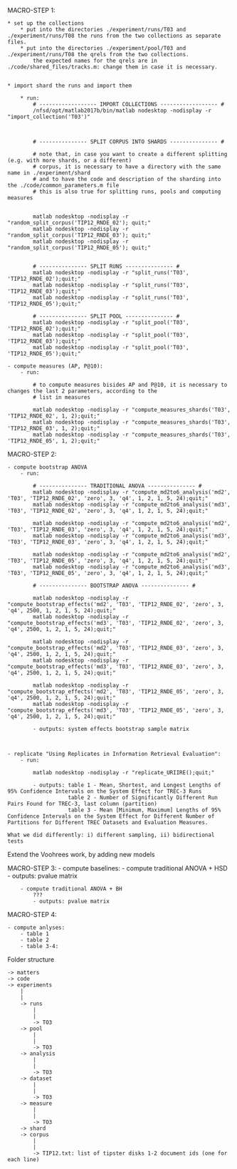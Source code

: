 
MACRO-STEP 1:

	* set up the collections 
		* put into the directories ./experiment/runs/T03 and ./experiment/runs/T08 the runs from the two collections as separate files.
		* put into the directories ./experiment/pool/T03 and ./experiment/runs/T08 the qrels from the two collections. 
			the expected names for the qrels are in ./code/shared_files/tracks.m: change them in case it is necessary.


	* import shard the runs and import them

		* run:
			# ------------------ IMPORT COLLECTIONS ------------------ #
			/nfsd/opt/matlab2017b/bin/matlab nodesktop -nodisplay -r "import_collection('T03')"



			# --------------- SPLIT CORPUS INTO SHARDS --------------- #

			# note that, in case you want to create a different splitting (e.g. with more shards, or a different)
			# corpus, it is necessary to have a directory with the same name in ./experiment/shard
			# and to have the code and description of the sharding into the ./code/common_parameters.m file
			# this is also true for splitting runs, pools and computing measures


			matlab nodesktop -nodisplay -r "random_split_corpus('TIP12_RNDE_02'); quit;"
			matlab nodesktop -nodisplay -r "random_split_corpus('TIP12_RNDE_03'); quit;"
			matlab nodesktop -nodisplay -r "random_split_corpus('TIP12_RNDE_05'); quit;"


			# --------------- SPLIT RUNS --------------- #
			matlab nodesktop -nodisplay -r "split_runs('T03', 'TIP12_RNDE_02');quit;"
			matlab nodesktop -nodisplay -r "split_runs('T03', 'TIP12_RNDE_03');quit;"
			matlab nodesktop -nodisplay -r "split_runs('T03', 'TIP12_RNDE_05');quit;"

			# --------------- SPLIT POOL --------------- #
			matlab nodesktop -nodisplay -r "split_pool('T03', 'TIP12_RNDE_02');quit;"
			matlab nodesktop -nodisplay -r "split_pool('T03', 'TIP12_RNDE_03');quit;"
			matlab nodesktop -nodisplay -r "split_pool('T03', 'TIP12_RNDE_05');quit;"
      
	- compute measures (AP, P@10):
		- run:

			# to compute measures bisides AP and P@10, it is necessary to changes the last 2 parameters, according to the
			# list in measures

			matlab nodesktop -nodisplay -r "compute_measures_shards('T03', 'TIP12_RNDE_02', 1, 2);quit;"
			matlab nodesktop -nodisplay -r "compute_measures_shards('T03', 'TIP12_RNDE_03', 1, 2);quit;"
			matlab nodesktop -nodisplay -r "compute_measures_shards('T03', 'TIP12_RNDE_05', 1, 2);quit;"



MACRO-STEP 2: 
	
	- compute bootstrap ANOVA
		- run:

			# --------------- TRADITIONAL ANOVA --------------- #
			matlab nodesktop -nodisplay -r "compute_md2to6_analysis('md2', 'T03', 'TIP12_RNDE_02', 'zero', 3, 'q4', 1, 2, 1, 5, 24);quit;"
			matlab nodesktop -nodisplay -r "compute_md2to6_analysis('md3', 'T03', 'TIP12_RNDE_02', 'zero', 3, 'q4', 1, 2, 1, 5, 24);quit;"

			matlab nodesktop -nodisplay -r "compute_md2to6_analysis('md2', 'T03', 'TIP12_RNDE_03', 'zero', 3, 'q4', 1, 2, 1, 5, 24);quit;"
			matlab nodesktop -nodisplay -r "compute_md2to6_analysis('md3', 'T03', 'TIP12_RNDE_03', 'zero', 3, 'q4', 1, 2, 1, 5, 24);quit;"

			matlab nodesktop -nodisplay -r "compute_md2to6_analysis('md2', 'T03', 'TIP12_RNDE_05', 'zero', 3, 'q4', 1, 2, 1, 5, 24);quit;"
			matlab nodesktop -nodisplay -r "compute_md2to6_analysis('md3', 'T03', 'TIP12_RNDE_05', 'zero', 3, 'q4', 1, 2, 1, 5, 24);quit;"

			# --------------- BOOTSTRAP ANOVA --------------- #

			matlab nodesktop -nodisplay -r "compute_bootstrap_effects('md2', 'T03', 'TIP12_RNDE_02', 'zero', 3, 'q4', 2500, 1, 2, 1, 5, 24);quit;"
			matlab nodesktop -nodisplay -r "compute_bootstrap_effects('md3', 'T03', 'TIP12_RNDE_02', 'zero', 3, 'q4', 2500, 1, 2, 1, 5, 24);quit;"

			matlab nodesktop -nodisplay -r "compute_bootstrap_effects('md2', 'T03', 'TIP12_RNDE_03', 'zero', 3, 'q4', 2500, 1, 2, 1, 5, 24);quit;"
			matlab nodesktop -nodisplay -r "compute_bootstrap_effects('md3', 'T03', 'TIP12_RNDE_03', 'zero', 3, 'q4', 2500, 1, 2, 1, 5, 24);quit;"

			matlab nodesktop -nodisplay -r "compute_bootstrap_effects('md2', 'T03', 'TIP12_RNDE_05', 'zero', 3, 'q4', 2500, 1, 2, 1, 5, 24);quit;"
			matlab nodesktop -nodisplay -r "compute_bootstrap_effects('md3', 'T03', 'TIP12_RNDE_05', 'zero', 3, 'q4', 2500, 1, 2, 1, 5, 24);quit;"

			- outputs: system effects bootstrap sample matrix



	- replicate "Using Replicates in Information Retrieval Evaluation":
		- run:

			matlab nodesktop -nodisplay -r "replicate_URIIRE();quit;"

			- outputs: table 1 - Mean, Shortest, and Longest Lengths of 95% Confidence Intervals on the System Effect for TREC-3 Runs
					   table 2 - Number of Significantly Different Run Pairs Found for TREC-3, last column (partition)
					   table 3 - Mean [Minimum, Maximum] Lengths of 95% Confidence Intervals on the System Effect for Different Number of Partitions for Different TREC Datasets and Evaluation Measures. 

	What we did differently: i) different sampling, ii) bidirectional tests


Extend the Voohrees work, by adding new models


MACRO-STEP 3:
	- compute baselines: 
		- compute traditional ANOVA + HSD
			- outputs: pvalue matrix

		- compute traditional ANOVA + BH
			???
			- outputs: pvalue matrix

MACRO-STEP 4:

	- compute anlyses:
		- table 1
		- table 2
		- table 3-4: 



Folder structure

	-> matters
	-> code
	-> experiments
		|
		|
		-> runs
			|
			|
			-> TO3
		-> pool
			|
			|
			-> TO3	
		-> analysis
			|
			|
			-> TO3
		-> dataset
			|
			|
			-> TO3
		-> measure
			|
			|
			-> TO3
		-> shard
		-> corpus
			|
			|
			-> TIP12.txt: list of tipster disks 1-2 document ids (one for each line)
